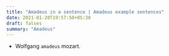 ```yaml
---
title: "Amadeus in a sentence | Amadeus example sentences"
date: 2021-01-20T19:57:50+05:30
draft: falses
summary: "Amadeus"
---
```

- Wolfgang `amadeus` mozart.
                 
